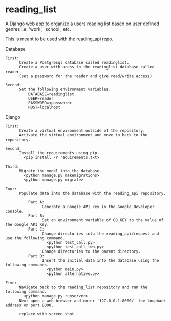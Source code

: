 # reading_list
A Django web app to organize a users reading list based on user defined genres i.e. 'work', 'school', etc. 

This is meant to be used with the reading_api repo.

  Database
  
    First:
          Create a Postgresql database called readinglist.
          Create a user with acess to the readinglist database called reader.
          (set a password for the reader and give read/write access)
          
    Second:
          Set the following environment variables.
              DATABASE=readinglist
              USER=reader
              PASSWORD=<password>
              HOST=localhost
              
  Django
  
    First:
          Create a virtual environment outside of the repository.
          Activate the virtual environment and move to back to the repository.
          
    Second:
          Install the requirements using pip.
            <pip install -r requirements.txt>
            
    Third:
          Migrate the model into the database.
            <python manage.py makemigrations>
            <python manage.py migrate>
            
    Four:
          Populate data into the database with the reading_api repository.
              
              Part A:
                    Generate a Google API key in the Google Developer Console.
              Part B:
                    Set an environment variable of GB_KEY to the value of the Google API Key.
              Part C:
                    Change directories into the reading_api/request and use the following command.
                      <python test_call.py>
                      <python test_call_two.py>
                    Change directories to the parent directory.
              Part D:
                    Insert the initial data into the database using the following commands.
                      <python main.py>
                      <python alternative.py>
                      
    Five:
          Navigate back to the reading_list repository and run the following command.
            <python manage.py runserver>
          Next open a web browser and enter '127.0.0.1:8000/' the loopback address on port 8000.
          
          replace with screen shot
          
